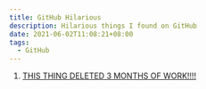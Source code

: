 ```yaml
---
title: GitHub Hilarious
description: Hilarious things I found on GitHub
date: 2021-06-02T11:08:21+08:00
tags:
  - GitHub
---
```

1. [THIS THING DELETED 3 MONTHS OF WORK!!!!](https://github.com/Microsoft/vscode/issues/32405)